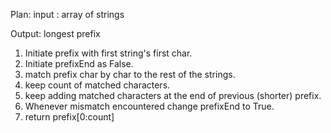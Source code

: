 ​Plan: 
input : array of strings

Output: longest prefix

1. Initiate prefix with first string's first char. 
2. Initiate prefixEnd as False. 
3. match prefix char by char to the rest of the strings.
4. keep count of matched characters.
5. keep adding matched characters at the end of previous (shorter) prefix.
6. Whenever mismatch encountered change prefixEnd to True.
7. return prefix[0:count] 

